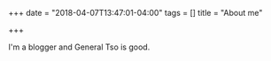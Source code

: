 +++
date = "2018-04-07T13:47:01-04:00"
tags = []
title = "About me"

+++

I'm a blogger and General Tso is good.

